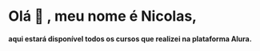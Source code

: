   
     
       
# Olá :wave: , meu nome é Nicolas,

#### aqui estará disponível todos os cursos que realizei na plataforma Alura.
<br>

